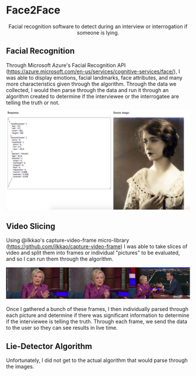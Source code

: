 # Face2Face

<center>Facial recognition software to detect during an interview or interrogation if someone is lying.</center>

## Facial Recognition

Through Microsoft Azure's Facial Recognition API (https://azure.microsoft.com/en-us/services/cognitive-services/face/), I was able to display emotions, facial landmarks, face attributes, and many more characteristics given through the algorithm. Through the data we collected, I would then parse through the data and run it through an algorithm created to determine if the interviewee or the interrogatee are telling the truth or not.

![alt text](/assets/images/Azure_API.png)

## Video Slicing

Using @ilkkao's capture-video-frame micro-library (https://github.com/ilkkao/capture-video-frame) I was able to take slices of video and split them into frames or individual "pictures" to be evaluated, and so I can run them through the algorithm.

![alt text](/assets/images/AllTogether.png)

Once I gathered a bunch of these frames, I then individually parsed through each picture and determine if there was significant information to determine if the interviewee is telling the truth. Through each frame, we send the data to the user so they can see results in live time.

## Lie-Detector Algorithm

Unfortunately, I did not get to the actual algorithm that would parse through the images.
